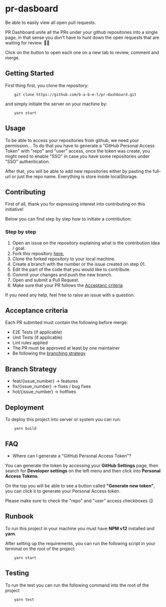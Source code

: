 # pr-dasboard

Be able to easily view all open pull requests.

PR Dashboard unite all the PRs under your github repositories into a single page, in that sense you don't have to hunt down the open requests that are waiting for review. 🕵️‍♂️

Click on the button to open each one on a new tab to review, comment and merge.

## Getting Started

First thing first, you clone the repository:

```
    git clone https://github.com/b-a-b-e-l/pr-dashboard.git
```

and simply initiate the server on your machine by: 

```
    yarn start
```

## Usage

To be able to access your repositories from github, we need your permission... To do that you have to generate a "GitHub Personal Access Token" with "repo" and "user" access, once the token was create, you might need to enable "SSO" in case you have some repositories under "SSO" authentication.

After that, you will be able to add new repositories either by pasting the full-url or just the repo name. Everything is store inside localStorage.

## Contributing

First of all, thank you for expressing interest into contributing on this initiative!

Below you can find step by step how to initiate a contribution:

### Step by step

1. Open an issue on the repository explaining what is the contribution idea / goal.
2. Fork this repository [here.](https://github.com/b-a-b-e-l/pr-dashboard.git)
3. Clone the forked repository to your local machine.
4. Create a branch with the number or the issue created on step 01.
5. Edit the part of the code that you would like to contribute.
6. Commit your changes and push the new branch.
7. Open and submit a Pull Request.
8. Make sure that your PR follows the [Acceptanc criteria](#acceptance-criteria)

If you need any help, feel free to raise an issue with a question.

## Acceptance criteria

Each PR submited must contain the following before merge:

- E2E Tests (if applicable)
- Unit Tests (if applicable)
- Lint rules applied
- The PR must be approved at least by one maintainer
- Be following the [branching strategy](#branch-strategy)

## Branch Strategy

- feat/{issue_number} -> features
- fix/{issue_number} -> fixes / bug fixes
- hot/{issue_number} -> hotfixes

## Deployment

To deploy this project into server or system you can run:

```
    yarn build
```

## FAQ

- Where can I generate a "GitHub Personal Access Token"?

You can generate the token by accessing your **GitHub Settings** page, then search for **Developer settings** on the left menu and then click into **Personal Access Tokens**.

On the top you will be able to see a button called **"Generate new token"**, you can click it to generate your Personal Access token.

Please make sure to check the "repo" and "user" access checkboxes 😉


## Runbook

To run this project in your machine you must have **NPM v12** installed and **yarn**.

After setting up the requirements, you can run the following script in your terminal on the root of the project:

```
    yarn start
```

## Testing

To run the test you can run the following command into the root of the project

```
    yarn test
```
